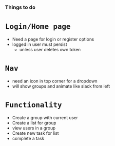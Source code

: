 ### Things to do

# `Login/Home page`

- Need a page for login or register options
- logged in user must persist
  - unless user deletes own token

# `Nav`

- need an icon in top corner for a dropdown
- will show groups and animate like slack from left

# `Functionality`

- Create a group with current user
- Create a list for group
- view users in a group
- Create new task for list
- complete a task
